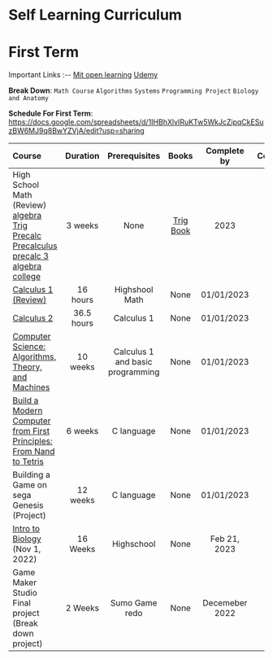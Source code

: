 # Self Learning Curriculum

# First Term

Important Links
:--
[Mit open learning](https://openlearninglibrary.mit.edu/dashboard)
[Udemy](https://www.udemy.com/home/my-courses/learning/)

**Break Down**:
`Math Course`
`Algorithms`
`Systems`
`Programming Project`
`Biology and Anatomy`

**Schedule For First Term**:
https://docs.google.com/spreadsheets/d/1IHBhXlvIRuKTw5WkJcZipqCkESuzBW6MJ9q8BwYZVjA/edit?usp=sharing

Course | Duration | Prerequisites | Books | Complete by | Completed
:-- | :--: | :--: | :--: | :--: | :--:
High School Math (Review) [algebra](https://www.khanacademy.org/math/college-algebra) [Trig](https://www.khanacademy.org/math/trigonometry) [Precalc](https://www.khanacademy.org/math/precalculus) [Precalculus](https://www.coursera.org/learn/precalculus-mathematical-modelling/home/week/1) [precalc 3](https://learning.edx.org/course/course-v1:ASUx+MAT170x+2T2017/block-v1:ASUx+MAT170x+2T2017+type@sequential+block@3e5b1c13d73a4a07b7807cf54106c7a9/block-v1:ASUx+MAT170x+2T2017+type@vertical+block@cb4698493fdc4b54b9d4e0ce21a82df7) [algebra college](https://learning.edx.org/course/course-v1:ASUx+MAT117x+1T2016/block-v1:ASUx+MAT117x+1T2016+type@sequential+block@e54b607a75f24c8eade60f3b6c3fbc42/block-v1:ASUx+MAT117x+1T2016+type@vertical+block@dcb1368ae0cf4b5cbcfa8d4fdf4cb4ae) | 3 weeks | None | [Trig Book](https://www.amazon.com/Trigonometry-Essentials-Practice-Workbook-Answers/dp/1477497781?crid=EH38CLWM9CJU&keywords=trigonometry+mcmullen&qid=1666652361&sprefix=trigonometry+mcmullen,aps,162&sr=8-1&linkCode=sl1&tag=themathsorc0e-20&linkId=f9129caef5b40cc8b83130acf61fd235&language=en_US&ref_=as_li_ss_tl) | 2023 | []
[Calculus 1 (Review)](https://www.udemy.com/course/calculus-1-with-the-math-sorcerer/learn/lecture/15082352?start=0) | 16 hours | Highshool Math | None | 01/01/2023 | []
[Calculus 2](https://www.udemy.com/course/calculus-2-with-the-math-sorcerer/learn/lecture/15600260?start=0#overview) | 36.5 hours | Calculus 1 | None | 01/01/2023 | []
[Computer Science: Algorithms, Theory, and Machines](https://www.coursera.org/learn/cs-algorithms-theory-machines/home/week/1) | 10 weeks | Calculus 1 and basic programming | None | 01/01/2023 | []
[Build a Modern Computer from First Principles: From Nand to Tetris](https://www.coursera.org/learn/build-a-computer/home/week/1) | 6 weeks | C language | None | 01/01/2023 | []
Building a Game on sega Genesis (Project) | 12 weeks | C language | None | 01/01/2023 | []
[Intro to Biology](https://courses.edx.org/dashboard) (Nov 1, 2022) | 16 Weeks | Highschool | None | Feb 21, 2023 | []
Game Maker Studio Final project (Break down project) | 2 Weeks | Sumo Game redo | None | Decemeber 2022 | []
